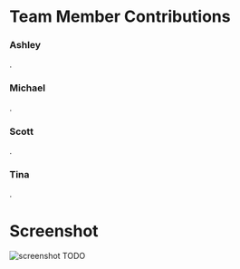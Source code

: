 # Team Member Contributions #

### Ashley ###
.

### Michael ###
.


### Scott ###
.


### Tina ###
.

# Screenshot #
![screenshot](/images/milestones/TODO)
TODO

